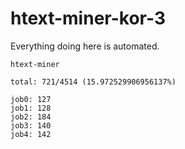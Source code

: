 # htext-miner-kor-3

Everything doing here is automated.

```
htext-miner

total: 721/4514 (15.972529906956137%)

job0: 127
job1: 128
job2: 184
job3: 140
job4: 142
```